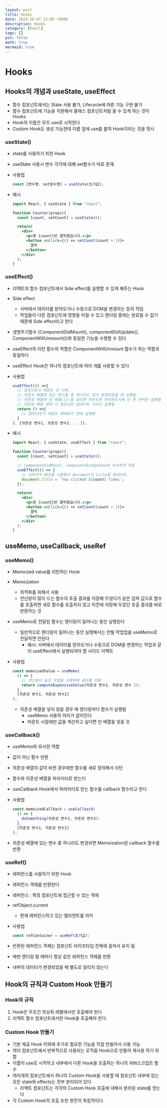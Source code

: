```yaml
---
layout: post
title: Hooks
date: 2024-10-07 23:09 +0900
description: Hooks
category: [React]
tags: []
pin: false
math: true
mermaid: true
---
```

# Hooks

## Hooks의 개념과 useState, useEffect
- 함수 컴포넌트에서는 State 사용 불가, Lifecycle에 따른 기능 구현 불가
- 함수 컴포넌트에 기능을 지원해서 클래스 컴포넌트처럼 쓸 수 있게 하는 것이 Hooks
- Hook의 이름은 모두 use로 시작한다
- Custom Hook도 생성 가능한데 이름 앞에 use를 붙여 Hook이라는 것을 명시

### useState()
- state를 사용하기 위한 Hook
- useState 사용시 변수 각각에 대해 set함수가 따로 존재
- 사용법
  ```js
  const [변수명, set함수명] = useState(초기값);
  ```

- 예시
  ```jsx
  import React, { useState } from "react";

  function Counter(props){
    const [count, setCount] = useState(0);

    return(
      <div>
        <p>총 {count}번 클릭했습니다.</p>
        <button onClick={() => setCount(count + 1)}>
          클릭
        </button>
      </div>
    );
  }
  ```

### useEffect()
- 리액트의 함수 컴포넌트에서 Side effect를 실행할 수 있게 해주는 Hook
- Side effect
  - 서버에서 데이터를 받아오거나 수동으로 DOM을 변경하는 등의 작업
  - 작업들이 다른 컴포넌트에 영향을 미칠 수 있고 렌더링 중에는 완료될 수 없기 때문에 Side effect라고 한다
- 생명주기함수 (ComponentDidMount(), componentDidUpdate(), ComponentWillUnmount())와 동일한 기능을 수행할 수 있다
- useEffect의 리턴 함수의 역할은 ComponentWillUnmount 함수가 하는 역할과 동일하다
- useEffect Hook은 하나의 컴포넌트에 여러 개를 사용할 수 있다
- 사용법
  ```js
  useEffect(() =>{
    // 컴포넌트가 마운트 된 이후,
    // 의존성 배열에 있는 변수들 중 하나라도 값이 변경되었을 때 실행됨
    // 의존성 배열에 빈 배열([])을 넣으면 마운트와 언마운트시에 단 한 번씩만 실행됨
    // 의존성 배열 생략 시 컴포넌트 업데이트 시마다 실행됨
    return () =>{
      // 컴포넌트가 마운트 해제되기 전에 실행됨
    }
  }, [의존성 변수1, 의존성 변수2, ...]);
  ```

- 예시
  ```jsx
  import React, { useState, useEffect } from "react";

  function Counter(props){
    const [count, setCount] = useState(0);

    // componentDidMount, componentDidUpdate와 비슷하게 작동
    useEffect(() => {
      // 브라우저 API를 사용해서 document의 title을 업데이트
      document.title = `You clicked ${count} times`;
    });

    return(
      <div>
        <p>총 {count}번 클릭했습니다.</p>
        <button onClick={() => setCount(count + 1)}>
          클릭
        </button>
      </div>
    );
  }
  ```


## useMemo, useCallback, useRef

### useMemo()
- Memoized value를 리턴하는 Hook
- Memoization
  - 최적화를 위해서 사용
  - 연산량이 많이 드는 함수의 호출 결과를 저장해 두었다가 같은 입력 값으로 함수를 호출하면 새로 함수를 호출하지 않고 이전에 저장해 두었던 호출 결과를 바로 반환하는 것
- useMemo로 전달된 함수는 렌더링이 일어나는 동안 실행된다
  - 일반적으로 렌더링이 일어나는 동안 실행해서는 안될 작업업을 useMemo로 전달하면 안된다
    - 예시: 서버에서 데이터를 받아오거나 수동으로 DOM을 변경하는 작업과 같이 useEffect에서 실행되어야 할 사이드 이펙트
- 사용법
  ```js
  const memoizedValue = useMemo(
    () => {
      // 연산량이 높은 작업을 수행하여 결과를 반환
      return computeExpensiveValue(의존성 변수1, 의존성 변수 2);
    },
    [의존성 변수1, 의존성 변수2]
  );
  ```

  - 의존성 배열을 넣지 않을 경우 매 렌더링마다 함수가 실행됨
    - useMemo 사용의 의미가 없어진다
    - 마운트 시점에만 값을 계산하고 싶다면 빈 배열을 넣을 것

### useCallback()
- useMemo와 유사한 역할
- 값이 아닌 함수 반환
- 의존성 배열의 값이 바뀐 경우에만 함수를 새로 정의해서 리턴
- 함수와 의존성 배열을 파라미터로 받는다
- useCallback Hook에서 파라미터로 받는 함수를 callback 함수라고 한다
- 사용법
  ```js
  const memoizedCallback = useCallback(
    () => {
      doSomething(의존성 변수1, 의존성 변수2);
    },
    [의존성 변수1, 의존성 변수2]
  );
  ```

- 의존성 배열에 있는 변수 중 하나라도 변경되면 Memoization된 callback 함수를 반환

### useRef()
- 레퍼런스를 사용하기 위한 Hook
- 레퍼런스 객체를 반환한다
- 레퍼런스 : 특정 컴포넌트에 접근할 수 있는 객체
- refObject.current
  - 현재 레퍼런스하고 있는 엘리먼트를 의미
- 사용법
  ```js
  const refContainer = useRef(초기값);
  ```

- 반환된 레퍼런스 객체는 컴포넌트 라이프타임 전체에 걸쳐서 유지 됨
- 매번 렌더링 될 때마다 항상 같은 레퍼런스 객체를 반환
- 내부의 데이터가 변경되었을 때 별도로 알리지 않는다

## Hook의 규칙과 Custom Hook 만들기
### Hook의 규칙
1. Hook은 무조건 최상위 레벨에서만 호출해야 한다
2. 리액트 함수 컴포넌트에서만 Hook을 호출해야 한다.

### Custom Hook 만들기
- 기본 제공 Hook 이외에 추가로 필요한 기능을 직접 만들어서 사용 가능
- 여러 컴포넌트에서 반복적으로 사용되는 로직을 Hook으로 만들어 재사용 하기 위함
- 이름이 use로 시작하고 내부에서 다른 Hook을 호출하는 하나의 자바스크립트 함수
- 여러개의 컴포넌트에서 하나의 Custom Hook을 사용할 때 컴포넌트 내부에 있는 모든 state와 effects는 전부 분리되어 있다
  - 리액트 컴포넌트는 각각의 Custom Hook 호출에 대해서 분리된 state를 얻는다
- 각 Custom Hook의 호출 또한 완전히 독립적이다